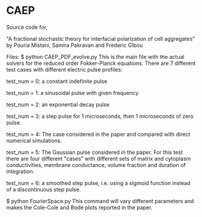 # CAEP
Source code for,

"A fractional stochastic theory for interfacial polarization of cell aggregates"
by Pouria Mistani, Samira Pakravan and Frederic Gibou



Files: 
$ python CAEP_PDF_evolve.py
This is the main file with the actual solvers for the reduced order Fokker-Planck equations. 
There are 7 different test cases with different electric pulse profiles:

test_num = 0: a constant indefinite pulse

test_num = 1: a sinusoidal pulse with given frequency

test_num = 2: an exponential decay pulse

test_num = 3: a step pulse for 1 microseconds, then 1 microseconds of zero pulse.

test_num = 4: The case considered in the paper and compared with direct numerical simulations.

test_num = 5: The Gaussian pulse considered in the paper. For this test there are four different "cases" with different sets of matrix and cytoplasm conductivities, membrane conductance, volume fraction and duration of integration.

test_num = 6: a smoothed step pulse, i.e. using a sigmoid function instead of a discontinuous step pulse.



$ python FourierSpace.py
This command will vary different parameters and makes the Cole-Cole and Bode plots reported in the paper.